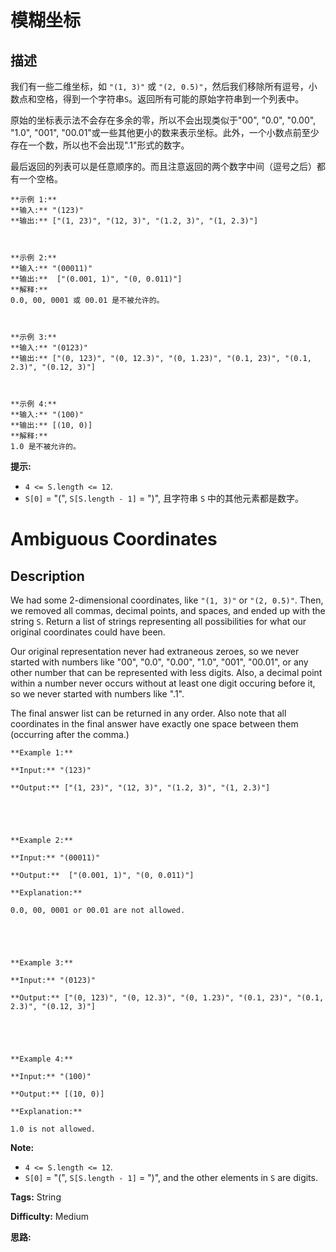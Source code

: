 # 模糊坐标

## 描述

我们有一些二维坐标，如 `"(1, 3)"` 或 `"(2, 0.5)"`，然后我们移除所有逗号，小数点和空格，得到一个字符串`S`。返回所有可能的原始字符串到一个列表中。

原始的坐标表示法不会存在多余的零，所以不会出现类似于"00", "0.0", "0.00", "1.0", "001", "00.01"或一些其他更小的数来表示坐标。此外，一个小数点前至少存在一个数，所以也不会出现".1"形式的数字。

最后返回的列表可以是任意顺序的。而且注意返回的两个数字中间（逗号之后）都有一个空格。



    
    
    **示例 1:**
    **输入:** "(123)"
    **输出:** ["(1, 23)", "(12, 3)", "(1.2, 3)", "(1, 2.3)"]
    
    
    
    **示例 2:**
    **输入:** "(00011)"
    **输出:**  ["(0.001, 1)", "(0, 0.011)"]
    **解释:** 
    0.0, 00, 0001 或 00.01 是不被允许的。
    
    
    
    **示例 3:**
    **输入:** "(0123)"
    **输出:** ["(0, 123)", "(0, 12.3)", "(0, 1.23)", "(0.1, 23)", "(0.1, 2.3)", "(0.12, 3)"]
    
    
    
    **示例 4:**
    **输入:** "(100)"
    **输出:** [(10, 0)]
    **解释:** 
    1.0 是不被允许的。
    



**提示:**

  * `4 <= S.length <= 12`.
  * `S[0]` = "(", `S[S.length - 1]` = ")", 且字符串 `S` 中的其他元素都是数字。





# Ambiguous Coordinates

## Description



We had some 2-dimensional coordinates, like `"(1, 3)"` or `"(2, 0.5)"`.  Then, we removed all commas, decimal points, and spaces, and ended up with the string `S`.  Return a list of strings representing all possibilities for what our original coordinates could have been.

Our original representation never had extraneous zeroes, so we never started with numbers like "00", "0.0", "0.00", "1.0", "001", "00.01", or any other number that can be represented with less digits.  Also, a decimal point within a number never occurs without at least one digit occuring before it, so we never started with numbers like ".1".

The final answer list can be returned in any order.  Also note that all coordinates in the final answer have exactly one space between them (occurring after the comma.)

    
    
    **Example 1:**
    **Input:** "(123)"
    **Output:** ["(1, 23)", "(12, 3)", "(1.2, 3)", "(1, 2.3)"]
    
    
    
    **Example 2:**
    **Input:** "(00011)"
    **Output:**  ["(0.001, 1)", "(0, 0.011)"]
    **Explanation:** 
    0.0, 00, 0001 or 00.01 are not allowed.
    
    
    
    **Example 3:**
    **Input:** "(0123)"
    **Output:** ["(0, 123)", "(0, 12.3)", "(0, 1.23)", "(0.1, 23)", "(0.1, 2.3)", "(0.12, 3)"]
    
    
    
    **Example 4:**
    **Input:** "(100)"
    **Output:** [(10, 0)]
    **Explanation:** 
    1.0 is not allowed.
    



**Note:**

  * `4 <= S.length <= 12`.
  * `S[0]` = "(", `S[S.length - 1]` = ")", and the other elements in `S` are digits.




**Tags:** String

**Difficulty:** Medium

**思路:**

